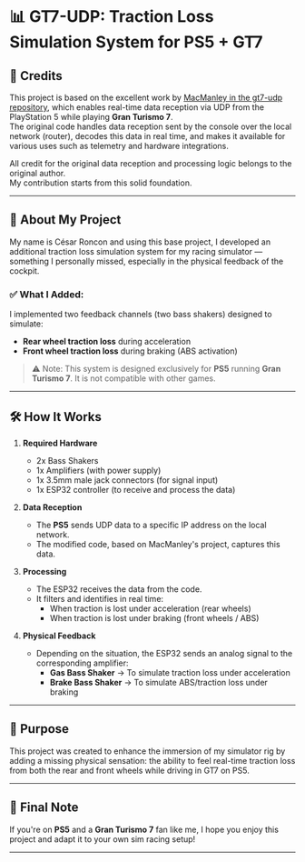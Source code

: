 # 📊 GT7-UDP: Traction Loss Simulation System for PS5 + GT7

## 📌 Credits

This project is based on the excellent work by [MacManley in the gt7-udp repository](https://github.com/MacManley/gt7-udp), which enables real-time data reception via UDP from the PlayStation 5 while playing **Gran Turismo 7**.  
The original code handles data reception sent by the console over the local network (router), decodes this data in real time, and makes it available for various uses such as telemetry and hardware integrations.

All credit for the original data reception and processing logic belongs to the original author.  
My contribution starts from this solid foundation.

---

## 🚀 About My Project

My name is César Roncon and using this base project, I developed an additional traction loss simulation system for my racing simulator — something I personally missed, especially in the physical feedback of the cockpit.

### ✅ What I Added:
I implemented two feedback channels (two bass shakers) designed to simulate:

- **Rear wheel traction loss** during acceleration  
- **Front wheel traction loss** during braking (ABS activation)

> ⚠️ Note: This system is designed exclusively for **PS5** running **Gran Turismo 7**. It is not compatible with other games.

---

## 🛠️ How It Works

1. **Required Hardware**
   - 2x Bass Shakers
   - 1x Amplifiers (with power supply)
   - 1x 3.5mm male jack connectors (for signal input)
   - 1x ESP32 controller (to receive and process the data)

2. **Data Reception**
   - The **PS5** sends UDP data to a specific IP address on the local network.
   - The modified code, based on MacManley's project, captures this data.

3. **Processing**
   - The ESP32 receives the data from the code.
   - It filters and identifies in real time:
     - When traction is lost under acceleration (rear wheels)
     - When traction is lost under braking (front wheels / ABS)

4. **Physical Feedback**
   - Depending on the situation, the ESP32 sends an analog signal to the corresponding amplifier:
     - **Gas Bass Shaker** → To simulate traction loss under acceleration
     - **Brake Bass Shaker** → To simulate ABS/traction loss under braking

---

## 🎯 Purpose

This project was created to enhance the immersion of my simulator rig by adding a missing physical sensation: the ability to feel real-time traction loss from both the rear and front wheels while driving in GT7 on PS5.

---

## 📣 Final Note

If you're on **PS5** and a **Gran Turismo 7** fan like me, I hope you enjoy this project and adapt it to your own sim racing setup!

---

